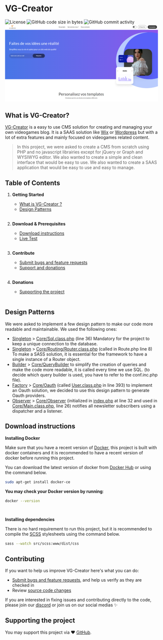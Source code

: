 # VG-Creator

![License](https://img.shields.io/static/v1?label=license&message=MIT&color=green) ![GitHub code size in bytes](https://img.shields.io/github/languages/code-size/JustGritt/VG-Creator) ![GitHub commit activity](https://img.shields.io/github/commit-activity/m/JustGritt/VG-Creator)
![VG-Creator Landing](https://github.com/JustGritt/VG-Creator/blob/main/src/assets/landing.png?raw=true "VG-Creator Landing")

## What is VG-Creator?

[VG-Creator](#VG-Creator) is a easy to use CMS solution for creating and managing your own videogames blog. It is a SAAS solution like [Wix](https://www.wix.com/) or [Wordpress](https://wordpress.com/) but with a lot of extra features and mainly focused on videogames related content.

> In this project, we were asked to create a CMS from scratch using PHP and no javascript librairies except for jQuery or Graph and WYSIWYG editor. We also wanted to create a simple and clean interface that would be easy to use. We also wanted to create a SAAS application that would be easy to use and easy to manage.

## Table of Contents

1. **Getting Started**
    - [What is VG-Creator ?](#VG-Creator)
    - [Design Patterns](#Design-patterns)
    <br>

2. **Download & Prerequisites**
    - [Download instructions](#Download)
    - [Live Test](https://vgcreator.fr/)
    <br>

3. **Contribute**
    - [Submit bugs and feature requests](#contributing)
    - [Support and donations](#contributing)
    <br>

4. **Donations**
    - [Supporting the project](#supporting-the-project)
    <br>

## Design Patterns

We were asked to implement a few design pattern to make our code more readable and maintainable. We used the following ones:
- [Singleton](https://refactoring.guru/design-patterns/singleton) > [Core/Sql.class.php](https://github.com/JustGritt/VG-Creator/blob/main/www/Core/Sql.class.php) (line 36) Mandatory for the project to keep a unique connection to the database.
- [Singleton](https://refactoring.guru/design-patterns/singleton) > [Core/Routing/Router.class.php](https://github.com/JustGritt/VG-Creator/blob/main/www/Core/Routing/Router.class.php) (called in Route.php line 8) To make a SASS solution, it is essential for the framework to have a single instance of a Router object.
- [Builder](https://refactoring.guru/design-patterns/builder) > [Core/QueryBuilder](https://github.com/JustGritt/VG-Creator/blob/main/www/Core/MySqlBuilder.class.php) to simplify the creation of queries and make the code more readable, it is called every time we use SQL. (to decide which query builder is used, you have to refer to the conf.inc.php file).
- [Factory](https://refactoring.guru/design-patterns/factory-method) > [Core/Oauth](https://github.com/JustGritt/VG-Creator/tree/main/www/Core/Oauth) (called [User.class.php](https://github.com/JustGritt/VG-Creator/blob/main/www/Controller/User.class.php) in line 393) to implement an Oauth solution, we decided to use this design pattern to generate Oauth providers.
- [Observer](https://refactoring.guru/design-patterns/observer) > [Core/Observer](https://github.com/JustGritt/VG-Creator/tree/main/www/Core/Observer) (initialized in [index.php](https://github.com/JustGritt/VG-Creator/blob/main/www/index.php) at line 32 and used in [Core/Main.class.php](https://github.com/JustGritt/VG-Creator/blob/main/www/Controller/Main.class.php), line 26) notifies all newsletter subscribers using a dispatcher and a listener.

## Download instructions

**Installing Docker**

Make sure that you have a recent version of [Docker](https://www.docker.com/get-started/), this project is built with docker containers and it is recommended to have a recent version of docker before running this project.

You can download the latest version of docker from [Docker Hub](https://hub.docker.com/) or using the command below.

```bash
sudo apt-get install docker-ce
```

**You may check your Docker version by running**:

```bash
docker --version 
```

<br>

**Installing dependencies**

There is no hard requirement to run this project, but it is recommended to compile the [SCSS](https://sass-lang.com/install) stylesheets using the command below.

```bash
sass --watch src/scss:www/dist/css
```

## Contributing

If you want to help us improve VG-Creator here's what you can do:

- [Submit bugs and feature requests](#), and help us verify as they are checked in
- Review [source code changes](#)

If you are interested in fixing issues and contributing directly to the code, please join our [discord](#) or join us on our social medias ✨

## Supporting the project

You may support this project via ❤️️ [GitHub](https://github.com/sponsors/JustGritt).
